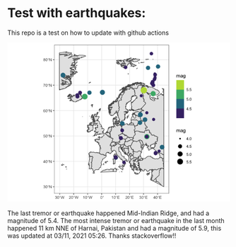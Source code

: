 <!-- README.md is generated from README.Rmd. Please edit that file -->

Test with earthquakes:
======================

This repo is a test on how to update with github actions

![](man/figures/README-unnamed-chunk-2-1.png)

The last tremor or earthquake happened Mid-Indian Ridge, and had a
magnitude of 5.4. The most intense tremor or earthquake in the last
month happened 11 km NNE of Harnai, Pakistan and had a magnitude of 5.9,
this was updated at 03/11, 2021 05:26. Thanks stackoverflow!!
